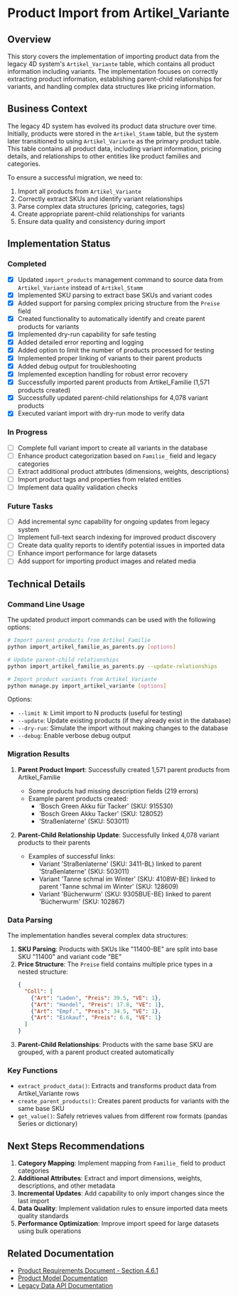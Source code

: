 # Product Import from Artikel_Variante

## Overview

This story covers the implementation of importing product data from the legacy 4D system's `Artikel_Variante` table, which contains all product information including variants. The implementation focuses on correctly extracting product information, establishing parent-child relationships for variants, and handling complex data structures like pricing information.

## Business Context

The legacy 4D system has evolved its product data structure over time. Initially, products were stored in the `Artikel_Stamm` table, but the system later transitioned to using `Artikel_Variante` as the primary product table. This table contains all product data, including variant information, pricing details, and relationships to other entities like product families and categories.

To ensure a successful migration, we need to:
1. Import all products from `Artikel_Variante`
2. Correctly extract SKUs and identify variant relationships
3. Parse complex data structures (pricing, categories, tags)
4. Create appropriate parent-child relationships for variants
5. Ensure data quality and consistency during import

## Implementation Status

### Completed

- [x] Updated `import_products` management command to source data from `Artikel_Variante` instead of `Artikel_Stamm`
- [x] Implemented SKU parsing to extract base SKUs and variant codes
- [x] Added support for parsing complex pricing structure from the `Preise` field
- [x] Created functionality to automatically identify and create parent products for variants
- [x] Implemented dry-run capability for safe testing
- [x] Added detailed error reporting and logging
- [x] Added option to limit the number of products processed for testing
- [x] Implemented proper linking of variants to their parent products
- [x] Added debug output for troubleshooting
- [x] Implemented exception handling for robust error recovery
- [x] Successfully imported parent products from Artikel_Familie (1,571 products created)
- [x] Successfully updated parent-child relationships for 4,078 variant products
- [x] Executed variant import with dry-run mode to verify data

### In Progress

- [ ] Complete full variant import to create all variants in the database
- [ ] Enhance product categorization based on `Familie_` field and legacy categories
- [ ] Extract additional product attributes (dimensions, weights, descriptions)
- [ ] Import product tags and properties from related entities
- [ ] Implement data quality validation checks

### Future Tasks

- [ ] Add incremental sync capability for ongoing updates from legacy system
- [ ] Implement full-text search indexing for improved product discovery
- [ ] Create data quality reports to identify potential issues in imported data
- [ ] Enhance import performance for large datasets
- [ ] Add support for importing product images and related media

## Technical Details

### Command Line Usage

The updated product import commands can be used with the following options:

```bash
# Import parent products from Artikel_Familie
python import_artikel_familie_as_parents.py [options]

# Update parent-child relationships
python import_artikel_familie_as_parents.py --update-relationships

# Import product variants from Artikel_Variante
python manage.py import_artikel_variante [options]
```

Options:
- `--limit N`: Limit import to N products (useful for testing)
- `--update`: Update existing products (if they already exist in the database)
- `--dry-run`: Simulate the import without making changes to the database
- `--debug`: Enable verbose debug output

### Migration Results

1. **Parent Product Import**: Successfully created 1,571 parent products from Artikel_Familie
   - Some products had missing description fields (219 errors)
   - Example parent products created:
     - 'Bosch Green Akku für Tacker' (SKU: 915530)
     - 'Bosch Green Akku Tacker' (SKU: 128052)
     - 'Straßenlaterne' (SKU: 503011)

2. **Parent-Child Relationship Update**: Successfully linked 4,078 variant products to their parents
   - Examples of successful links:
     - Variant 'Straßenlaterne' (SKU: 3411-BL) linked to parent 'Straßenlaterne' (SKU: 503011)
     - Variant 'Tanne schmal im Winter' (SKU: 4108W-BE) linked to parent 'Tanne schmal im Winter' (SKU: 128609)
     - Variant 'Bücherwurm' (SKU: 9305BUE-BE) linked to parent 'Bücherwurm' (SKU: 102867)

### Data Parsing

The implementation handles several complex data structures:

1. **SKU Parsing**: Products with SKUs like "11400-BE" are split into base SKU "11400" and variant code "BE"
2. **Price Structure**: The `Preise` field contains multiple price types in a nested structure:
   ```json
   {
     "Coll": [
       {"Art": "Laden", "Preis": 39.5, "VE": 1},
       {"Art": "Handel", "Preis": 17.8, "VE": 1},
       {"Art": "Empf.", "Preis": 34.5, "VE": 1},
       {"Art": "Einkauf", "Preis": 6.6, "VE": 1}
     ]
   }
   ```
3. **Parent-Child Relationships**: Products with the same base SKU are grouped, with a parent product created automatically

### Key Functions

- `extract_product_data()`: Extracts and transforms product data from Artikel_Variante rows
- `create_parent_products()`: Creates parent products for variants with the same base SKU
- `get_value()`: Safely retrieves values from different row formats (pandas Series or dictionary)

## Next Steps Recommendations

1. **Category Mapping**: Implement mapping from `Familie_` field to product categories
2. **Additional Attributes**: Extract and import dimensions, weights, descriptions, and other metadata
3. **Incremental Updates**: Add capability to only import changes since the last import
4. **Data Quality**: Implement validation rules to ensure imported data meets quality standards
5. **Performance Optimization**: Improve import speed for large datasets using bulk operations

## Related Documentation

- [Product Requirements Document - Section 4.6.1](../.ai/prd.md#461-product-data-migration-strategy)
- [Product Model Documentation](../pyerp/products/models.py)
- [Legacy Data API Documentation](../scripts/analyze_artikel_variante.py) 